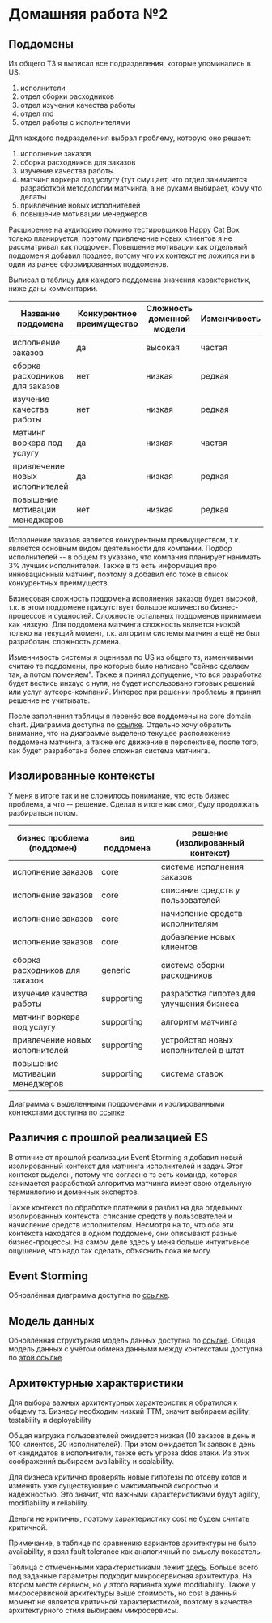 # Домашняя работа №2

## Поддомены

Из общего ТЗ я выписал все подразделения, которые упоминались в US:

1) исполнители
2) отдел сборки расходников
3) отдел изучения качества работы
4) отдел rnd
5) отдел работы с исполнителями

Для каждого подразделения выбрал проблему, которую оно решает: 

1) исполнение заказов
2) сборка расходников для заказов
3) изучение качества работы
4) матчинг воркера под услугу (тут смущает, что отдел занимается разработкой методологии матчинга, а не руками выбирает, кому что делать)
5) привлечение новых исполнителей
6) повышение мотивации менеджеров

Расширение на аудиторию помимо тестировщиков Happy Cat Box только планируется, поэтому привлечение новых клиентов я не рассматривал как поддомен.
Повышение мотивации как отдельный поддомен я добавил позднее, потому что их контекст не ложился ни в один из ранее сформированных поддоменов.

Выписал в таблицу для каждого поддомена значения характеристик, ниже даны комментарии.

| Название поддомена             | Конкурентное преимущество | Сложность доменной модели | Изменчивость | Варианты реализации | Интерес проблемы | Предполагаемый вид поддомена |
| ------------------------------ | ------------------------- | ------------------------- | ------------ | ------------------- | ---------------- | ---------------------------- |
| исполнение заказов             | да                        | высокая                   | частая       | инхаус              | -                | core                         |
| сборка расходников для заказов | нет                       | низкая                    | редкая       | инхаус              | -                | generic                      |
| изучение качества работы       | нет                       | низкая                    | редкая       | инхаус              | -                | supporting                   |
| матчинг воркера под услугу     | да                        | низкая                    | частая       | инхаус              | -                | supporting                   |
| привлечение новых исполнителей | да                        | низкая                    | редкая       | инхаус              | -                | supporting                   |
| повышение мотивации менеджеров | нет                       | низкая                    | редкая       | инхаус              | -                | supporting                   |

Исполнение заказов является конкурентным преимуществом, т.к. является основным видом деятельности для компании.
Подбор исполнителей -- в общем тз указано, что компания планирует нанимать 3% лучших исполнителей.
Также в тз есть информация про инновационный матчинг, поэтому я добавил его тоже в список конкурентных преимуществ.

Бизнесовая сложность поддомена исполнения заказов будет высокой, т.к. в этом поддомене присутствует большое количество бизнес-процессов и сущностей.
Сложность остальных поддоменов принимаем как низкую.
Для поддомена матчинга сложность является низкой только на текущий момент, т.к. алгоритм системы матчинга ещё не был разработан.
сложность домена.

Изменчивость системы я оценивал по US из общего тз, изменчивыми считаю те поддомены, про которые было написано "сейчас сделаем так, а потом поменяем".
Также я принял допущение, что вся разработка будет вестись инхаус с нуля, не будет использовано готовых решений или услуг аутсорс-компаний.
Интерес при решении проблемы я принял решение не учитывать.

После заполнения таблицы я перенёс все поддомены на core domain chart.
Диаграмма доступна по [ссылке](core-domain-chart/core-domain-chart.drawio.png).
Отдельно хочу обратить внимание, что на диаграмме выделено текущее расположение поддомена матчинга, а также его движение в перспективе, после того, как будет разработана более сложная система матчинга.

## Изолированные контексты

У меня в итоге так и не сложилось понимание, что есть бизнес проблема, а что -- решение.
Сделал в итоге как смог, буду продолжать разбираться потом.

| бизнес проблема (поддомен)     | вид поддомена | решение (изолированный контекст)         |
| ------------------------------ | ------------- | ---------------------------------------- |
| исполнение заказов             | core          | система исполнения заказов               |
| исполнение заказов             | core          | списание средств у пользователей         |
| исполнение заказов             | core          | начисление средств исполнителям          |
| исполнение заказов             | core          | добавление новых клиентов                |
| сборка расходников для заказов | generic       | система сборки расходников               |
| изучение качества работы       | supporting    | разработка гипотез для улучшения бизнеса |
| матчинг воркера под услугу     | supporting    | алгоритм матчинга                        |
| привлечение новых исполнителей | supporting    | устройство новых исполнителей в штат     |
| повышение мотивации менеджеров | supporting    | система ставок                           |

Диаграмма с выделенными поддоменами и изолированными контекстами доступна по [ссылке](bounded-contexts/bounded-contexts.drawio.png)

## Различия с прошлой реализацией ES

В отличие от прошлой реализации Event Storming я добавил новый изолированный контекст для матчинга исполнителей и задач.
Этот контекст выделен, потому что согласно тз есть команда, которая занимается разработкой алгоритма матчинга имеет свою отдельную терминлогию и доменных экспертов.

Также контекст по обработке платежей я разбил на два отдельных изолированных контекста: списание средств у пользователей и начисление средств исполнителям.
Несмотря на то, что оба эти контекста находятся в одном поддомене, они описывают разные бизнес-процессы.
На самом деле здесь у меня больше интуитивное ощущение, что надо так сделать, объяснить пока не могу.

## Event Storming

Обновлённая диаграмма доступна по [ссылке](https://miro.com/app/board/uXjVLr3CjCk=/?moveToWidget=3458764614519969442&cot=14).

## Модель данных

Обновлённая структурная модель данных доступна по [ссылке](data-model/cdm.drawio.png).
Общая модель данных с учётом обмена данными между контекстами доступна по [этой ссылке](data-model/dm.drawio.png).

## Архитектурные характеристики

Для выбора важных архитектурных характеристик я обратился к общему тз.
Бизнесу необходим низкий ТТМ, значит выбираем agility, testability и deployability

Общая нагрузка пользователей ожидается низкая (10 заказов в день и 100 клиентов, 20 исполнителей).
При этом ожидается 1к заявок в день от кандидатов в исполнители, также есть угроза ddos атаки.
Из этих соображений выбираем availability и scalability.

Для бизнеса критично проверять новые гипотезы по отсеву котов и изменять уже существующие с максимальной скоростью и надёжностью.
Это значит, что важными характеристиками будут agility, modifiability и reliability.

Деньги не критичны, поэтому характеристику cost не будем считать критичной.

Примечание, в таблице по сравнению вариантов архитектуры не было availability, я взял fault tolerance как аналогичный по смыслу показатель.

Таблица с отмеченными характеристиками лежит [здесь](architecture-characteristics/architecture-characteristics.png).
Больше всего под заданные параметры подходит микросервисная архитектура.
На втором месте сервисы, но у этого варианта хуже modifiability.
Также у микросервисной архитектуры выше стоимость, но cost в данный момент не является критичной характеристикой, поэтому в качестве архитектурного стиля выбираем микросервисы.


